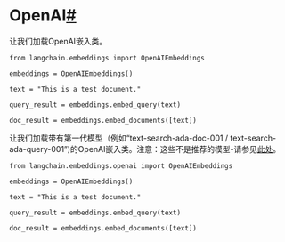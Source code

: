 

OpenAI[#](#openai "此标题的永久链接")
===============================================

让我们加载OpenAI嵌入类。

```
from langchain.embeddings import OpenAIEmbeddings

```

```
embeddings = OpenAIEmbeddings()

```

```
text = "This is a test document."

```

```
query_result = embeddings.embed_query(text)

```

```
doc_result = embeddings.embed_documents([text])

```

让我们加载带有第一代模型（例如“text-search-ada-doc-001 / text-search-ada-query-001”)的OpenAI嵌入类。注意：这些不是推荐的模型-请参见[此处](https://platform.openai.com/docs/guides/embeddings/what-are-embeddings)。

```
from langchain.embeddings.openai import OpenAIEmbeddings

```

```
embeddings = OpenAIEmbeddings()

```

```
text = "This is a test document."

```

```
query_result = embeddings.embed_query(text)

```

```
doc_result = embeddings.embed_documents([text])

```

